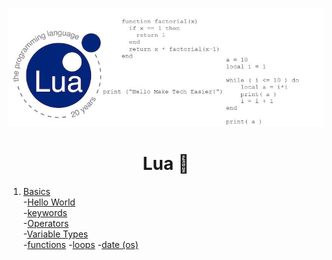 
![lua banner](var/lua-image.jpg)

<div align="center">

# Lua 🌙

</div>

1. [Basics](basics/)  
    -[Hello World](basics/hello_world.lua)  
    -[keywords](basics/lua_keyword.txt)  
    -[Operators](basics/operators_inLua.lua)  
    -[Variable Types](basics/variable_types.lua)   
    -[functions](basics/functions_methods.lua)
    -[loops](basics/loops_types.lua)
    -[date (os)](basics/time_date.lua)
    

